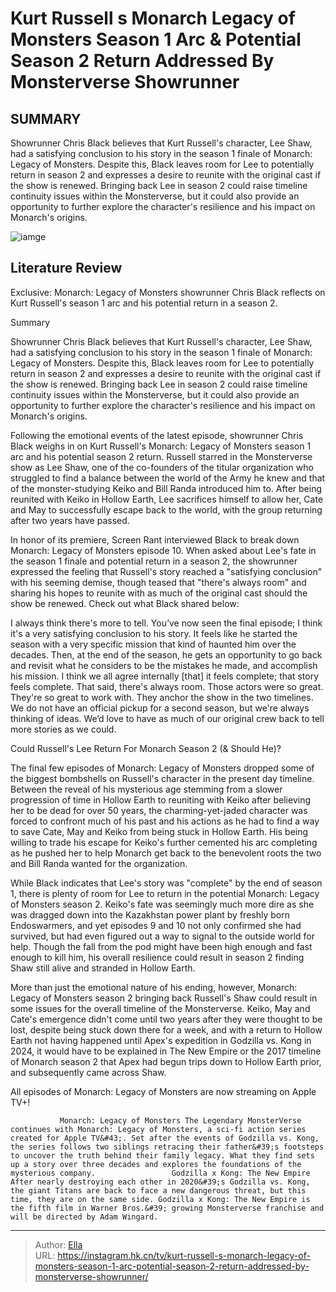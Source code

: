 # Kurt Russell s Monarch Legacy of Monsters Season 1 Arc &amp; Potential Season 2 Return Addressed By Monsterverse Showrunner


## SUMMARY 



  Showrunner Chris Black believes that Kurt Russell&#39;s character, Lee Shaw, had a satisfying conclusion to his story in the season 1 finale of Monarch: Legacy of Monsters.   Despite this, Black leaves room for Lee to potentially return in season 2 and expresses a desire to reunite with the original cast if the show is renewed.   Bringing back Lee in season 2 could raise timeline continuity issues within the Monsterverse, but it could also provide an opportunity to further explore the character&#39;s resilience and his impact on Monarch&#39;s origins.  

![iamge](https://static1.srcdn.com/wordpress/wp-content/uploads/2024/01/kurt-russell-as-lee-looking-sad-at-randas-in-monarch-legacy-of-monsters-exclusive-header.jpg)

## Literature Review
Exclusive: Monarch: Legacy of Monsters showrunner Chris Black reflects on Kurt Russell&#39;s season 1 arc and his potential return in a season 2.





Summary

  Showrunner Chris Black believes that Kurt Russell&#39;s character, Lee Shaw, had a satisfying conclusion to his story in the season 1 finale of Monarch: Legacy of Monsters.   Despite this, Black leaves room for Lee to potentially return in season 2 and expresses a desire to reunite with the original cast if the show is renewed.   Bringing back Lee in season 2 could raise timeline continuity issues within the Monsterverse, but it could also provide an opportunity to further explore the character&#39;s resilience and his impact on Monarch&#39;s origins.  







Following the emotional events of the latest episode, showrunner Chris Black weighs in on Kurt Russell&#39;s Monarch: Legacy of Monsters season 1 arc and his potential season 2 return. Russell starred in the Monsterverse show as Lee Shaw, one of the co-founders of the titular organization who struggled to find a balance between the world of the Army he knew and that of the monster-studying Keiko and Bill Randa introduced him to. After being reunited with Keiko in Hollow Earth, Lee sacrifices himself to allow her, Cate and May to successfully escape back to the world, with the group returning after two years have passed.

In honor of its premiere, Screen Rant interviewed Black to break down Monarch: Legacy of Monsters episode 10. When asked about Lee&#39;s fate in the season 1 finale and potential return in a season 2, the showrunner expressed the feeling that Russell&#39;s story reached a &#34;satisfying conclusion&#34; with his seeming demise, though teased that &#34;there&#39;s always room&#34; and sharing his hopes to reunite with as much of the original cast should the show be renewed. Check out what Black shared below:





I always think there&#39;s more to tell. You’ve now seen the final episode; I think it&#39;s a very satisfying conclusion to his story. It feels like he started the season with a very specific mission that kind of haunted him over the decades. Then, at the end of the season, he gets an opportunity to go back and revisit what he considers to be the mistakes he made, and accomplish his mission. I think we all agree internally [that] it feels complete; that story feels complete.
That said, there&#39;s always room. Those actors were so great. They&#39;re so great to work with. They anchor the show in the two timelines. We do not have an official pickup for a second season, but we&#39;re always thinking of ideas. We’d love to have as much of our original crew back to tell more stories as we could.



 Could Russell&#39;s Lee Return For Monarch Season 2 (&amp; Should He)? 
         




The final few episodes of Monarch: Legacy of Monsters dropped some of the biggest bombshells on Russell&#39;s character in the present day timeline. Between the reveal of his mysterious age stemming from a slower progression of time in Hollow Earth to reuniting with Keiko after believing her to be dead for over 50 years, the charming-yet-jaded character was forced to confront much of his past and his actions as he had to find a way to save Cate, May and Keiko from being stuck in Hollow Earth. His being willing to trade his escape for Keiko&#39;s further cemented his arc completing as he pushed her to help Monarch get back to the benevolent roots the two and Bill Randa wanted for the organization.

While Black indicates that Lee&#39;s story was &#34;complete&#34; by the end of season 1, there is plenty of room for Lee to return in the potential Monarch: Legacy of Monsters season 2. Keiko&#39;s fate was seemingly much more dire as she was dragged down into the Kazakhstan power plant by freshly born Endoswarmers, and yet episodes 9 and 10 not only confirmed she had survived, but had even figured out a way to signal to the outside world for help. Though the fall from the pod might have been high enough and fast enough to kill him, his overall resilience could result in season 2 finding Shaw still alive and stranded in Hollow Earth.




More than just the emotional nature of his ending, however, Monarch: Legacy of Monsters season 2 bringing back Russell&#39;s Shaw could result in some issues for the overall timeline of the Monsterverse. Keiko, May and Cate&#39;s emergence didn&#39;t come until two years after they were thought to be lost, despite being stuck down there for a week, and with a return to Hollow Earth not having happened until Apex&#39;s expedition in Godzilla vs. Kong in 2024, it would have to be explained in The New Empire or the 2017 timeline of Monarch season 2 that Apex had begun trips down to Hollow Earth prior, and subsequently came across Shaw.



All episodes of Monarch: Legacy of Monsters are now streaming on Apple TV&#43;!




               Monarch: Legacy of Monsters The Legendary MonsterVerse continues with Monarch: Legacy of Monsters, a sci-fi action series created for Apple TV&#43;. Set after the events of Godzilla vs. Kong, the series follows two siblings retracing their father&#39;s footsteps to uncover the truth behind their family legacy. What they find sets up a story over three decades and explores the foundations of the mysterious company.                 Godzilla x Kong: The New Empire After nearly destroying each other in 2020&#39;s Godzilla vs. Kong, the giant Titans are back to face a new dangerous threat, but this time, they are on the same side. Godzilla x Kong: The New Empire is the fifth film in Warner Bros.&#39; growing Monsterverse franchise and will be directed by Adam Wingard.   





---

> Author: [Ella](https://instagram.hk.cn/)  
> URL: https://instagram.hk.cn/tv/kurt-russell-s-monarch-legacy-of-monsters-season-1-arc-potential-season-2-return-addressed-by-monsterverse-showrunner/  

